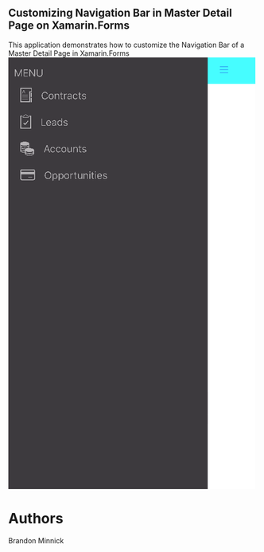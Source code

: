 ## Customizing Navigation Bar in Master Detail Page on Xamarin.Forms
This application demonstrates how to customize the Navigation Bar of a Master Detail Page in Xamarin.Forms
![iOS](./Screenshots/MasterDetail_CustomNavigationBar.gif "Custom Navigation Bars in Master Detail Page")


Authors
===
Brandon Minnick

